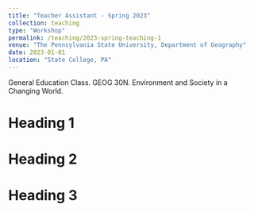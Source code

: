 ```yaml
---
title: "Teacher Assistant - Spring 2023"
collection: teaching
type: "Workshop"
permalink: /teaching/2023-spring-teaching-1
venue: "The Pennsylvania State University, Department of Geography"
date: 2023-01-01
location: "State College, PA"
---
```


General Education Class. GEOG 30N. Environment and Society in a Changing World.

Heading 1
======

Heading 2
======

Heading 3
======
